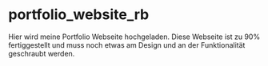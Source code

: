 # portfolio_website_rb
Hier wird meine Portfolio Webseite hochgeladen. Diese Webseite ist zu 90% fertiggestellt und muss noch etwas am Design und an der Funktionalität geschraubt werden.

